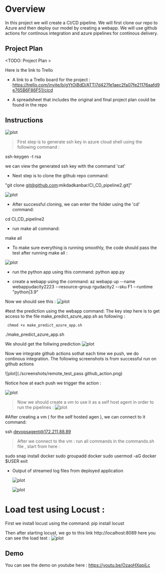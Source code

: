 # Overview

 
In this project we will create a  CI/CD pipeline. We will first clone our repo to Azure and then deploy our model by creating a webapp. We will use github actions for continous integration and azure pipelines for continous delivery.
## Project Plan
<TODO: Project Plan > 

Here is the link to Trello


* A link to a Trello board for the project : 
https://trello.com/invite/b/gYtOiBdD/ATTI7d427fe1aec2fa07fe21176aafd9e765B6F86F51/cicd

* A spreadsheet that includes the original and final project plan could be found in the repo

## Instructions

 ![plot](./screenshots/flow.png)

 
> First step is to generate ssh key in azure cloud shell using the following command : 
 
ssh-keygen -t rsa

we can view the generated ssh key with the command 'cat' 

- Next step is to clone the github repo command:

"git clone git@github.com:mikdadkanbar/CI_CD_pipeline2.git]"

 ![plot](./screenshots/git_clone.png)

- After successful cloning, we can enter the folder using the 'cd' command:  

cd CI_CD_pipeline2
 
- run make all command: 

make all

- To make sure everything is running smoothly, the code should pass the test after running make all : 

 ![plot](./screenshots/test_pass_after_makefile.png)


- run the python app using this command: 
python app.py
 
- create a webapp using the command: 
az webapp up --name webappudacity2223 --resource-group rgudacity2 --sku F1 --runtime "python|3.9"

Now we should see this : 
 ![plot](./screenshots/webapp.png)

#test the prediction using the webapp command: 
The key step here is to get access to the file make_predict_azure_app.sh as following : 

     chmod +x make_predict_azure_app.sh
./make_predict_azure_app.sh

We should get the follwing prediction 
 ![plot](./screenshots/prediction_returned.png)

Now we integrate github actions sothat each time we push, we do continous integration. The following screenshots is from successful run on github actions 

 ![plot](./screenshots/remote_test_pass github_action.png)

 Notice how at each push we trigger the action : 

 ![plot](./screenshots/github_actions2.png)


> Now we should create a vm to use it as a self host agent in order to run the pipelines : 
 ![plot](./screenshots/vm.png)

#After creating a vm (  for the self hosted agen ), we can connect to it command: 

ssh devopsagent@172.211.88.89

> After we connect to the vm : run all commands in the commands.sh  file , start from here :  

 sudo snap install docker
sudo groupadd docker
sudo usermod -aG docker $USER
exit


  
 

* Output of streamed log files from deployed application
 
  ![plot](./screenshots/log_stream.png)

  ![plot](./screenshots/log_stream2.png)

# Load test using Locust :
First we install locust using the command:
pip install locust

Then after starting locust, we go to this link http://localhost:8089 
here you can see the load test :
 ![plot](./screenshots/locust2.png)

## Demo 

You can see the demo on youtube here : https://youtu.be/OzaoHXqpiLc



